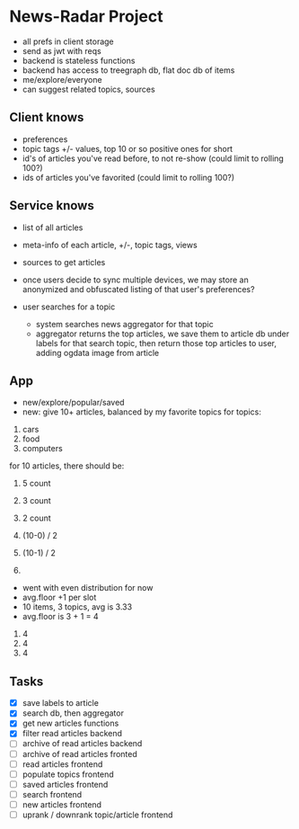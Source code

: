 # News-Radar Project

- all prefs in client storage
- send as jwt with reqs
- backend is stateless functions
- backend has access to treegraph db, flat doc db of items
- me/explore/everyone
- can suggest related topics, sources

## Client knows
- preferences
- topic tags +/- values, top 10 or so positive ones for short
- id's of articles you've read before, to not re-show (could limit to rolling 100?)
- ids of articles you've favorited (could limit to rolling 100?)

## Service knows
- list of all articles
- meta-info of each article, +/-, topic tags, views
- sources to get articles
- once users decide to sync multiple devices, we may store an anonymized and obfuscated listing of that user's preferences? 

- user searches for a topic
  - system searches news aggregator for that topic
  - aggregator returns the top articles, we save them to article db under labels for that search topic, then return those top articles to user, adding ogdata image from article

## App
- new/explore/popular/saved
- new: give 10+ articles, balanced by my favorite topics
for topics:
1. cars
2. food
3. computers

for 10 articles, there should be:
1. 5 count
2. 3 count
3. 2 count

1. (10-0) / 2
2. (10-1) / 2
3.

- went with even distribution for now
- avg.floor +1 per slot
- 10 items, 3 topics, avg is 3.33
- avg.floor is 3 + 1 = 4
1. 4
2. 4
3. 4

## Tasks
- [x] save labels to article
- [x] search db, then aggregator
- [x] get new articles functions
- [x] filter read articles backend
- [ ] archive of read articles backend
- [ ] archive of read articles fronted
- [ ] read articles frontend
- [ ] populate topics frontend
- [ ] saved articles frontend
- [ ] search frontend
- [ ] new articles frontend
- [ ] uprank / downrank topic/article frontend
